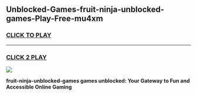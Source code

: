 
## Unblocked-Games-fruit-ninja-unblocked-games-Play-Free-mu4xm
<h3>
<a href="https://premium76.site?title=fruit-ninja-unblocked-games&ref=15A">CLICK TO PLAY</a></h3>
<hr>

<h3>
<a href="https://premium76.site?title=fruit-ninja-unblocked-games&ref=15A">CLICK 2 PLAY</a>
  
</h3>

<a href="https://premium76.site?title=fruit-ninja-unblocked-games&ref=15A"><img src="https://clearcache.store/games.png"></a>


**fruit-ninja-unblocked-games games unblocked: Your Gateway to Fun and Accessible Online Gaming**
